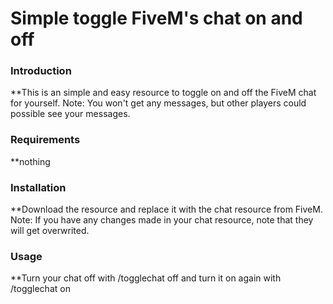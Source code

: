 # Simple toggle FiveM's chat on and off

### Introduction
**This is an simple and easy resource to toggle on and off the FiveM chat for yourself. Note: You won't get any messages, but other players could possible see your messages.

### Requirements
**nothing 

### Installation
**Download the resource and replace it with the chat resource from FiveM. Note: If you have any changes made in your chat resource, note that they will get overwrited.

### Usage
**Turn your chat off with /togglechat off and turn it on again with /togglechat on
